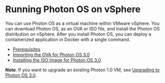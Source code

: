 # Running Photon OS on vSphere

You can use Photon OS as a virtual machine within VMware vSphere. You can download Photon OS, as an OVA or ISO file, and install the Photon OS distribution on vSphere. After you install Photon OS, you can deploy a containerized application in Docker with a single command.

- [Prerequisites](photon_os_vsphere_prerequisites.md)
- [Importing the OVA for Photon OS 3.0](importing_ova_for_photon_os_3.0.md)
- [Installing the ISO Image for Photon OS 3.0](installing-the-iso-image-for-photon-os-30.md)

**Note**: If you want to upgrade an existing Photon 1.0 VM, see [Upgrading to Photon OS 3.0](Upgrading_to_photon_os_3.0.md). 


